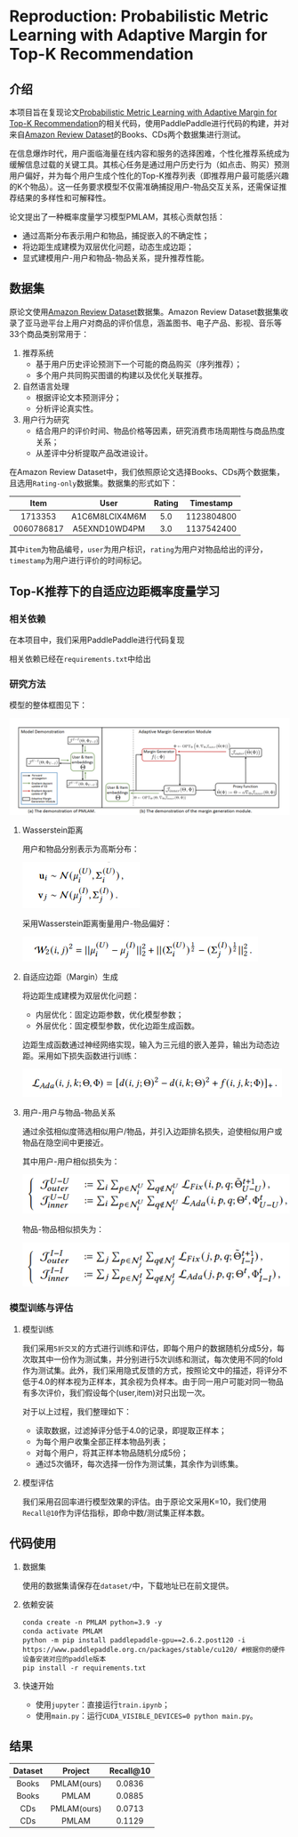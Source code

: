 # Reproduction: Probabilistic Metric Learning with Adaptive Margin for Top-K Recommendation

## 介绍

本项目旨在复现论文[Probabilistic Metric Learning with Adaptive Margin for Top-K Recommendation](https://arxiv.org/pdf/2101.04849)的相关代码，使用PaddlePaddle进行代码的构建，并对来自[Amazon Review Dataset](https://nijianmo.github.io/amazon/index.html)的Books、CDs两个数据集进行测试。

在信息爆炸时代，用户面临海量在线内容和服务的选择困难，个性化推荐系统成为缓解信息过载的关键工具。其核心任务是通过用户历史行为（如点击、购买）预测用户偏好，并为每个用户生成个性化的Top-K推荐列表（即推荐用户最可能感兴趣的K个物品）。这一任务要求模型不仅需准确捕捉用户-物品交互关系，还需保证推荐结果的多样性和可解释性。

论文提出了一种概率度量学习模型PMLAM，其核心贡献包括：
- 通过高斯分布表示用户和物品，捕捉嵌入的不确定性；
- 将边距生成建模为双层优化问题，动态生成边距；
- 显式建模用户-用户和物品-物品关系，提升推荐性能。

## 数据集

原论文使用[Amazon Review Dataset](https://nijianmo.github.io/amazon/index.html)数据集。Amazon Review Dataset数据集收录了亚马逊平台上用户对商品的评价信息，涵盖图书、电子产品、影视、音乐等33个商品类别常用于：
1. 推荐系统
    - 基于用户历史评论预测下一个可能的商品购买（序列推荐）；
    - 多个用户共同购买图谱的构建以及优化关联推荐。
2. 自然语言处理
    - 根据评论文本预测评分；
    - 分析评论真实性。
3. 用户行为研究
    - 结合用户的评价时间、物品价格等因素，研究消费市场周期性与商品热度关系；
    - 从差评中分析提取产品改进设计。
    
在Amazon Review Dataset中，我们依照原论文选择Books、CDs两个数据集，且选用`Rating-only`数据集。数据集的形式如下：

| Item | User | Rating  | Timestamp |
|:------------:|:-----------:|:------------:|:------------:|
| 1713353 |A1C6M8LCIX4M6M | 5.0  |1123804800|
| 0060786817  | A5EXND10WD4PM  | 3.0  | 1137542400|

其中`item`为物品编号，`user`为用户标识，`rating`为用户对物品给出的评分，`timestamp`为用户进行评价的时间标记。

## Top-K推荐下的自适应边距概率度量学习

### 相关依赖

在本项目中，我们采用PaddlePaddle进行代码复现

相关依赖已经在`requirements.txt`中给出

### 研究方法

模型的整体框图见下：

![model](asset/model.png)

1. Wasserstein距离

    用户和物品分别表示为高斯分布：

    ![Gaussian](asset/gaussian.png)

    采用Wasserstein距离衡量用户-物品偏好：

    ![Wasserstein](asset/Wasserstein.png)

2. 自适应边距（Margin）生成

    将边距生成建模为双层优化问题：
    - 内层优化：固定边距参数，优化模型参数；
    - 外层优化：固定模型参数，优化边距生成函数。

    边距生成函数通过神经网络实现，输入为三元组的嵌入差异，输出为动态边距。采用如下损失函数进行训练：

    ![loss function](asset/loss.png)

3. 用户-用户与物品-物品关系
   
   通过余弦相似度筛选相似用户/物品，并引入边距排名损失，迫使相似用户或物品在隐空间中更接近。
   
   其中用户-用户相似损失为：

    ![user2user](asset/user2user.png)
    
    物品-物品相似损失为：

    ![item2item](asset/item2item.png)

### 模型训练与评估

1. 模型训练
   
    我们采用`5折交叉`的方式进行训练和评估，即每个用户的数据随机分成5分，每次取其中一份作为测试集，并分别进行5次训练和测试，每次使用不同的fold作为测试集。此外，我们采用隐式反馈的方式，按照论文中的描述，将评分不低于4.0的样本视为正样本，其余视为负样本。由于同一用户可能对同一物品有多次评价，我们假设每个(user,item)对只出现一次。

    对于以上过程，我们整理如下：
    - 读取数据，过滤掉评分低于4.0的记录，即提取正样本；
    - 为每个用户收集全部正样本物品列表；
    - 对每个用户，将其正样本物品随机分成5份；
    - 通过5次循环，每次选择一份作为测试集，其余作为训练集。

2. 模型评估

    我们采用召回率进行模型效果的评估。由于原论文采用K=10，我们使用`Recall@10`作为评估指标，即命中数/测试集正样本数。

## 代码使用

1. 数据集

    使用的数据集请保存在`dataset/`中，下载地址已在前文提供。

2. 依赖安装
   
   ```shell
   conda create -n PMLAM python=3.9 -y
   conda activate PMLAM
   python -m pip install paddlepaddle-gpu==2.6.2.post120 -i https://www.paddlepaddle.org.cn/packages/stable/cu120/ #根据你的硬件设备安装对应的paddle版本
   pip install -r requirements.txt
   ```

3. 快速开始

    - 使用`jupyter`：直接运行`train.ipynb`；
    - 使用`main.py`：运行`CUDA_VISIBLE_DEVICES=0 python main.py`。

## 结果

| Dataset | Project | Recall@10  |
|:------------:|:-----------:|:------------:|
| Books|PMLAM(ours) | 0.0836 |
| Books | PMLAM | 0.0885 |
| CDs|PMLAM(ours) | 0.0713 |
| CDs| PMLAM | 0.1129 |
